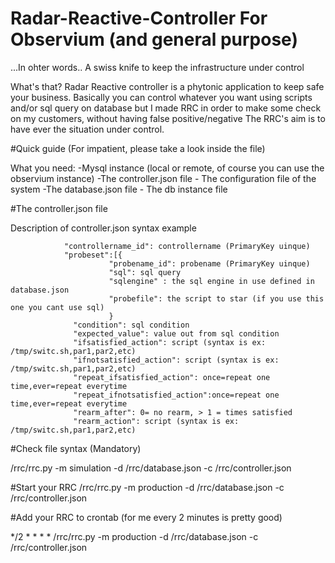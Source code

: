 # Radar-Reactive-Controller For Observium (and general purpose)
...In ohter words.. A swiss knife to keep the infrastructure under control

What's that?
Radar Reactive controller is a phytonic application to keep safe your business.
Basically you can control whatever you want using scripts and/or sql query on database
but I made RRC in order to make some check on my customers, without having false positive/negative
The RRC's aim is to have ever the situation under control.



#Quick guide (For impatient, please take a look inside the file)

What you need:
-Mysql instance (local or remote, of course you can use the observium instance)
-The controller.json file - The configuration file of the system
-The database.json file - The db instance file

#The controller.json file

Description of controller.json syntax example


                "controllername_id": controllername (PrimaryKey uinque)
                "probeset":[{
                          "probename_id": probename (PrimaryKey uinque)
                          "sql": sql query
                          "sqlengine" : the sql engine in use defined in database.json
                          "probefile": the script to star (if you use this one you cant use sql)
                          }
                  "condition": sql condition
                  "expected_value": value out from sql condition
                  "ifsatisfied_action": script (syntax is ex: /tmp/switc.sh,par1,par2,etc)
                  "ifnotsatisfied_action": script (syntax is ex: /tmp/switc.sh,par1,par2,etc)
                  "repeat_ifsatisfied_action": once=repeat one time,ever=repeat everytime
                  "repeat_ifnotsatisfied_action":once=repeat one time,ever=repeat everytime
                  "rearm_after": 0= no rearm, > 1 = times satisfied
                  "rearm_action": script (syntax is ex: /tmp/switc.sh,par1,par2,etc)




#Check file syntax (Mandatory)

/rrc/rrc.py -m simulation  -d /rrc/database.json -c /rrc/controller.json


#Start your RRC
/rrc/rrc.py -m production -d /rrc/database.json -c /rrc/controller.json

#Add your RRC to crontab
(for me every 2 minutes is pretty good)

*/2 * * * *  /rrc/rrc.py -m production -d /rrc/database.json -c /rrc/controller.json
